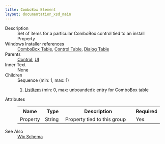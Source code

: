 ```yaml
---
title: ComboBox Element
layout: documentation_xsd_main
---
```

<dl>
  <dt>Description</dt>
  <dd>                 Set of items for a particular ComboBox control tied to an install Property             </dd>
  <dt>Windows Installer references</dt>
  <dd>
    <a href="http://msdn.microsoft.com/library/aa367872.aspx" target="_blank">ComboBox Table</a>, <a href="http://msdn.microsoft.com/library/aa368044.aspx" target="_blank">Control Table</a>, <a href="http://msdn.microsoft.com/library/aa368286.aspx" target="_blank">Dialog Table</a></dd>
  <dt>Parents</dt>
  <dd>
    <a href="../wix/control">Control</a>, <a href="../wix/ui">UI</a></dd>
  <dt>Inner Text</dt>
  <dd>None</dd>
  <dt>Children</dt>
  <dd>Sequence (min: 1, max: 1)<ol><li><a href="../wix/listitem">ListItem</a> (min: 0, max: unbounded): entry for ComboBox table</li></ol></dd>
  <dt>Attributes</dt>
  <dd>
    <table cellspacing="0" cellpadding="0" class="schema">
      <tr>
        <th width="15%">Name</th>
        <th width="15%">Type</th>
        <th width="65%">Description</th>
        <th width="15%">Required</th>
      </tr>
      <tr>
        <td>Property</td>
        <td>String</td>
        <td>Property tied to this group</td>
        <td>Yes</td>
      </tr>
    </table>
  </dd>
  <dt>See Also</dt>
  <dd>
    <a href="../wix">Wix Schema</a>
  </dd>
</dl>

